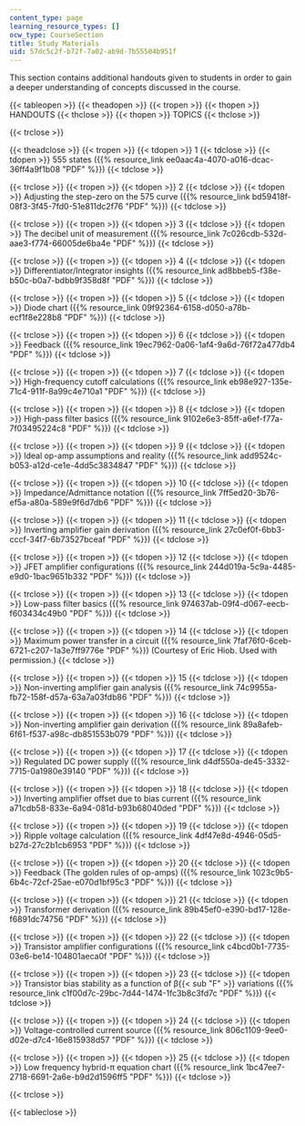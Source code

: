 ```yaml
---
content_type: page
learning_resource_types: []
ocw_type: CourseSection
title: Study Materials
uid: 57dc5c2f-b72f-7a02-ab9d-7b55504b951f
---
```


This section contains additional handouts given to students in order to gain a deeper understanding of concepts discussed in the course.

{{< tableopen >}}
{{< theadopen >}}
{{< tropen >}}
{{< thopen >}}
HANDOUTS
{{< thclose >}}
{{< thopen >}}
TOPICS
{{< thclose >}}

{{< trclose >}}

{{< theadclose >}}
{{< tropen >}}
{{< tdopen >}}
1
{{< tdclose >}}
{{< tdopen >}}
555 states ({{% resource_link ee0aac4a-4070-a016-dcac-36ff4a9f1b08 "PDF" %}})
{{< tdclose >}}

{{< trclose >}}
{{< tropen >}}
{{< tdopen >}}
2
{{< tdclose >}}
{{< tdopen >}}
Adjusting the step-zero on the 575 curve ({{% resource_link bd59418f-08f3-3f45-7fd0-51e811dc2f76 "PDF" %}})
{{< tdclose >}}

{{< trclose >}}
{{< tropen >}}
{{< tdopen >}}
3
{{< tdclose >}}
{{< tdopen >}}
The decibel unit of measurement ({{% resource_link 7c026cdb-532d-aae3-f774-66005de6ba4e "PDF" %}})
{{< tdclose >}}

{{< trclose >}}
{{< tropen >}}
{{< tdopen >}}
4
{{< tdclose >}}
{{< tdopen >}}
Differentiator/Integrator insights ({{% resource_link ad8bbeb5-f38e-b50c-b0a7-bdbb9f358d8f "PDF" %}})
{{< tdclose >}}

{{< trclose >}}
{{< tropen >}}
{{< tdopen >}}
5
{{< tdclose >}}
{{< tdopen >}}
Diode chart ({{% resource_link 09f92364-6158-d050-a78b-ecf1f8e228b8 "PDF" %}})
{{< tdclose >}}

{{< trclose >}}
{{< tropen >}}
{{< tdopen >}}
6
{{< tdclose >}}
{{< tdopen >}}
Feedback ({{% resource_link 19ec7962-0a06-1af4-9a6d-76f72a477db4 "PDF" %}})
{{< tdclose >}}

{{< trclose >}}
{{< tropen >}}
{{< tdopen >}}
7
{{< tdclose >}}
{{< tdopen >}}
High-frequency cutoff calculations ({{% resource_link eb98e927-135e-71c4-911f-8a99c4e710a1 "PDF" %}})
{{< tdclose >}}

{{< trclose >}}
{{< tropen >}}
{{< tdopen >}}
8
{{< tdclose >}}
{{< tdopen >}}
High-pass filter basics ({{% resource_link 9102e6e3-85ff-a6ef-f77a-7f03495224c8 "PDF" %}})
{{< tdclose >}}

{{< trclose >}}
{{< tropen >}}
{{< tdopen >}}
9
{{< tdclose >}}
{{< tdopen >}}
Ideal op-amp assumptions and reality ({{% resource_link add9524c-b053-a12d-ce1e-4dd5c3834847 "PDF" %}})
{{< tdclose >}}

{{< trclose >}}
{{< tropen >}}
{{< tdopen >}}
10
{{< tdclose >}}
{{< tdopen >}}
Impedance/Admittance notation ({{% resource_link 7ff5ed20-3b76-ef5a-a80a-589e9f6d7db6 "PDF" %}})
{{< tdclose >}}

{{< trclose >}}
{{< tropen >}}
{{< tdopen >}}
11
{{< tdclose >}}
{{< tdopen >}}
Inverting amplifier gain derivation ({{% resource_link 27c0ef0f-6bb3-cccf-34f7-6b73527bceaf "PDF" %}})
{{< tdclose >}}

{{< trclose >}}
{{< tropen >}}
{{< tdopen >}}
12
{{< tdclose >}}
{{< tdopen >}}
JFET amplifier configurations ({{% resource_link 244d019a-5c9a-4485-e9d0-1bac9651b332 "PDF" %}})
{{< tdclose >}}

{{< trclose >}}
{{< tropen >}}
{{< tdopen >}}
13
{{< tdclose >}}
{{< tdopen >}}
Low-pass filter basics ({{% resource_link 974637ab-09f4-d067-eecb-f603434c49b0 "PDF" %}})
{{< tdclose >}}

{{< trclose >}}
{{< tropen >}}
{{< tdopen >}}
14
{{< tdclose >}}
{{< tdopen >}}
Maximum power transfer in a circuit ({{% resource_link 7faf76f0-6ceb-6721-c207-1a3e7ff9776e "PDF" %}}) (Courtesy of Eric Hiob. Used with permission.)
{{< tdclose >}}

{{< trclose >}}
{{< tropen >}}
{{< tdopen >}}
15
{{< tdclose >}}
{{< tdopen >}}
Non-inverting amplifier gain analysis ({{% resource_link 74c9955a-fb72-158f-d57a-63a7a03fdb86 "PDF" %}})
{{< tdclose >}}

{{< trclose >}}
{{< tropen >}}
{{< tdopen >}}
16
{{< tdclose >}}
{{< tdopen >}}
Non-inverting amplifier gain derivation ({{% resource_link 89a8afeb-6f61-f537-a98c-db851553b079 "PDF" %}})
{{< tdclose >}}

{{< trclose >}}
{{< tropen >}}
{{< tdopen >}}
17
{{< tdclose >}}
{{< tdopen >}}
Regulated DC power supply ({{% resource_link d4df550a-de45-3332-7715-0a1980e39140 "PDF" %}})
{{< tdclose >}}

{{< trclose >}}
{{< tropen >}}
{{< tdopen >}}
18
{{< tdclose >}}
{{< tdopen >}}
Inverting amplifier offset due to bias current ({{% resource_link a71cdb58-833e-6a94-081d-b93b68040ded "PDF" %}})
{{< tdclose >}}

{{< trclose >}}
{{< tropen >}}
{{< tdopen >}}
19
{{< tdclose >}}
{{< tdopen >}}
Ripple voltage calculation ({{% resource_link 4df47e8d-4946-05d5-b27d-27c2b1cb6953 "PDF" %}})
{{< tdclose >}}

{{< trclose >}}
{{< tropen >}}
{{< tdopen >}}
20
{{< tdclose >}}
{{< tdopen >}}
Feedback (The golden rules of op-amps) ({{% resource_link 1023c9b5-6b4c-72cf-25ae-e070d1bf95c3 "PDF" %}})
{{< tdclose >}}

{{< trclose >}}
{{< tropen >}}
{{< tdopen >}}
21
{{< tdclose >}}
{{< tdopen >}}
Transformer derivation ({{% resource_link 89b45ef0-e390-bd17-128e-f6891dc74756 "PDF" %}})
{{< tdclose >}}

{{< trclose >}}
{{< tropen >}}
{{< tdopen >}}
22
{{< tdclose >}}
{{< tdopen >}}
Transistor amplifier configurations ({{% resource_link c4bcd0b1-7735-03e6-be14-104801aeca0f "PDF" %}})
{{< tdclose >}}

{{< trclose >}}
{{< tropen >}}
{{< tdopen >}}
23
{{< tdclose >}}
{{< tdopen >}}
Transistor bias stability as a function of β{{< sub "F" >}} variations ({{% resource_link c1f00d7c-29bc-7d44-1474-1fc3b8c3fd7c "PDF" %}})
{{< tdclose >}}

{{< trclose >}}
{{< tropen >}}
{{< tdopen >}}
24
{{< tdclose >}}
{{< tdopen >}}
Voltage-controlled current source ({{% resource_link 806c1109-9ee0-d02e-d7c4-16e815938d57 "PDF" %}})
{{< tdclose >}}

{{< trclose >}}
{{< tropen >}}
{{< tdopen >}}
25
{{< tdclose >}}
{{< tdopen >}}
Low frequency hybrid-π equation chart ({{% resource_link 1bc47ee7-2718-6691-2a6e-b9d2d1596ff5 "PDF" %}})
{{< tdclose >}}

{{< trclose >}}

{{< tableclose >}}